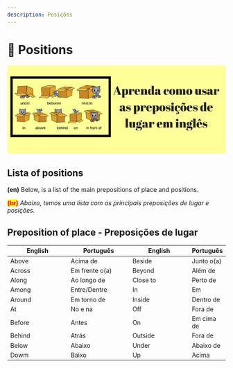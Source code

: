```yaml
---
description: Posições
---
```


# 🔎 Positions

![](<../.gitbook/assets/3 (1).png>)

## Lista of positions

**(en)** Below, is a list of the main prepositions of place and positions.&#x20;

<mark style="color:red;">**(br)**</mark> _Abaixo, temos uma lista com as principais preposições de lugar e posições._

## Preposition of place - Preposições de lugar

<table><thead><tr><th width="172">English</th><th width="156">Português</th><th width="167.49450549450546">English</th><th>Português</th></tr></thead><tbody><tr><td>Above</td><td>Acima de</td><td>Beside</td><td>Junto o(a)</td></tr><tr><td>Across</td><td>Em frente o(a)</td><td>Beyond</td><td>Além de</td></tr><tr><td>Along</td><td>Ao longo de</td><td>Close to</td><td>Perto de</td></tr><tr><td>Among</td><td>Entre/Dentre</td><td>In</td><td>Em</td></tr><tr><td>Around</td><td>Em torno de</td><td>Inside</td><td>Dentro de</td></tr><tr><td>At</td><td>No e na</td><td>Off</td><td>Fora de</td></tr><tr><td>Before</td><td>Antes</td><td>On</td><td>Em cima de</td></tr><tr><td>Behind</td><td>Atrás</td><td>Outside</td><td>Fora de</td></tr><tr><td>Below </td><td>Abaixo</td><td>Under</td><td>Abaixo de </td></tr><tr><td>Dowm</td><td>Baixo</td><td>Up</td><td>Acima</td></tr></tbody></table>

##
